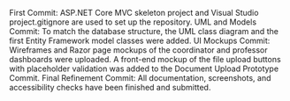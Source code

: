 First Commit: ASP.NET Core MVC skeleton project and Visual Studio project.gitignore are used to set up the repository.
UML and Models Commit: To match the database structure, the UML class diagram and the first Entity Framework model classes were added.
UI Mockups Commit: Wireframes and Razor page mockups of the coordinator and professor dashboards were uploaded.
A front-end mockup of the file upload buttons with placeholder validation was added to the Document Upload Prototype Commit.
Final Refinement Commit: All documentation, screenshots, and accessibility checks have been finished and submitted.
